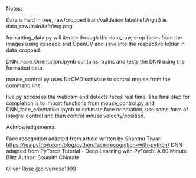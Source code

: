 Notes:

Data is held in tree, raw/cropped train/validation label(left/right) ie data_raw/train/left/img.png

formatting_data.py will iterate through the data_raw, crop faces from the images using cascade and OpenCV and save into the respective folder in data_cropped.

DNN_Face_Orientation.ipynb contains, trains and tests the DNN using the formatted data.

mouse_control.py uses NirCMD software to control mouse from the command line.

live.py accesses the webcam and detects faces real time. The final step for completion is to import functions from mouse_control.py and DNN_face_orientation.ipynb to estimate face orientation, use some form of integral control and then control mouse velocity/position.

Acknowledgements:

Face recognition adapted from article written by Shantnu Tiwari https://realpython.com/blog/python/face-recognition-with-python/
DNN adapted from PyTorch Tutorial - Deep Learning with PyTorch: A 60 Minute Blitz Author: Soumith Chintala



Oliver Rose
@oliverrose1998
